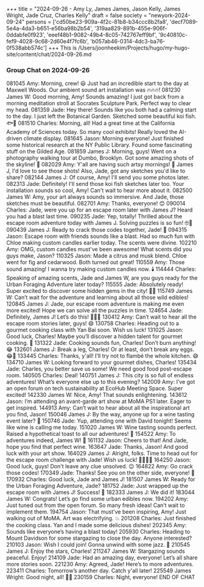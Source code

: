 +++
title = "2024-09-26 - Amy Ly, James James, Jason Kelly, James Wright, Jade Cruz, Charles Kelly"
draft = false
society = "newyork-2024-09-24"
persons = ['cd50be23-909a-4f2c-81b8-b34ccc8b2fa8', 'decf7089-5e4a-4da3-b651-e56ba98b2b54', '319aa829-891b-455e-906f-0ddabfe0f923', 'eeef48b1-9082-49b4-8c05-742767eff9bf', '9c40810c-fef9-4028-9c68-2d60e4f7fc6b', 'b057ab46-0314-4dc3-ba76-0f538abb574c']
+++
This is /Users/joonheekim/Projects/hugo/my-hugo-site/content/chat/2024-09-26.md
### Group Chat on 2024-09-26 ###
081045 Amy: Morning, crew! 😃 Just had an incredible start to the day at Maxwell Woods. Our ambient sound art installation was 🔥🔥🔥! 
081230 James W: Good morning, Amy! Sounds amazing! I just got back from a morning meditation stroll at Socrates Sculpture Park. Perfect way to clear my head. 
081359 Jade: Hey there! Sounds like you both had a calming start to the day. I just left the Botanical Garden. Sketched some beautiful koi fish. 🐟🎨
081510 Charles: Morning, all! Had a great time at the California Academy of Sciences today. So many cool exhibits! Really loved the AI-driven climate display.
081645 Jason: Morning everyone! Just finished some historical research at the NY Public Library. Found some fascinating stuff on the Gilded Age.
081859 James J: Morning, guys! Went on a photography walking tour at Dumbo, Brooklyn. Got some amazing shots of the skyline! 📸
082029 Amy: Y'all are having such artsy mornings! 🌸 James J, I'd love to see those shots! Also, Jade, got any sketches you'd like to share? 
082144 James J: Of course, Amy! I'll send you some photos later. 
082313 Jade: Definitely! I'll send those koi fish sketches later too. Your installation sounds so cool, Amy! Can't wait to hear more about it. 
082500 James W: Amy, your art always sounds so immersive. And Jade, those sketches must be beautiful. 
082701 Amy: Thanks, everyone! 😊
090014 Charles: Jade, were you up for an escape room later with James J? Heard you had a blast last time.
090235 Jade: Yep, totally! Thrilled about the escape room adventure today with James J. Solving puzzles is so fun! 🤓🔐
090439 James J: Ready to crack those codes together, Jade! 💪
094315 Jason: Escape room with friends sounds like a blast. Had so much fun with Chloe making custom candles earlier today. The scents were divine.
102210 Amy: OMG, custom candles must've been awesome! What scents did you guys make, Jason?
110325 Jason: Made a citrus and musk blend. Chloe went for fig and cedarwood. Both turned out great!
110559 Amy: Those sound amazing! I wanna try making custom candles now. 🕯️
114444 Charles: Speaking of amazing scents, Jade and James W, are you guys ready for the Urban Foraging Adventure later today?
115555 Jade: Absolutely ready! Super excited to discover some hidden gems in the city! 🌿🍃
115749 James W: Can’t wait for the adventure and learning about all those wild edibles! 
120845 James J: Jade, our escape room adventure is making me even more excited! Hope we can solve all the puzzles in time.
124654 Jade: Definitely, James J! Let’s do this! 🕵️‍♀️🔎
130412 Amy: Can’t wait to hear all the escape room stories later, guys! 😄
130758 Charles: Heading out to a gourmet cooking class with Yan Bai soon. Wish us luck!
131025 Jason: Good luck, Charles! Maybe you’ll discover a hidden talent for gourmet cooking. 🍲
131322 Jade: Cooking sounds fun, Charles! Don’t burn anything! 😂
132601 James J: Break a leg, Charles! Or at least, don’t break any eggs. 😂🍳
133445 Charles: Thanks, y'all! I'll try not to flambé the whole kitchen. 😅
134710 James W: Looking forward to your gourmet dishes, Charles!
135434 Jade: Charles, you better save us some! We need good food post-escape room.
140505 Charles: Deal! 
140751 James J: This city is so full of endless adventures! What’s everyone else up to this evening?
142009 Amy: I’ve got an open forum on tech sustainability at EcoHub Meeting Space. Super excited!
142330 James W: Nice, Amy! That sounds enlightening.
143612 Jason: I’m attending an avant-garde art show at MoMA PS1 later. Eager to get inspired.
144913 Amy: Can’t wait to hear about all the inspirational art you find, Jason!
150046 James J: By the way, anyone up for a wine tasting event later? 🍷
150746 Jade: Yup, attending one with David tonight! Seems like wine is calling me today. 
151020 James W: Wine tasting sounds perfect. Raised a hypothetical toast to all our adventures! 🥂
154522 Amy: To adventures indeed, James W! 🙌
161132 Jason: Cheers to that! And Jade, hope you find that perfect wine.
163647 Jade: Thanks, Jason! And good luck with your art show.
164029 James J: Alright, folks. Time to head out for the escape room challenge with Jade! Wish us luck! 🕵️‍♂️🕵️‍♀️
164250 Jason: Good luck, guys! Don't leave any clue unsolved. 😉
164822 Amy: Go crack those codes! 
170349 Jade: Thanks! See you on the other side, everyone! 💪
170932 Charles: Good luck, Jade and James J!
181507 James W: Ready for the Urban Foraging Adventure, Jade?
181752 Jade: Just wrapped up the escape room with James J! Success! 🎉
182333 James J: We did it! 
183044 James W: Congrats! Let’s go find some urban edibles now.
194202 Amy: Just tuned out from the open forum. So many fresh ideas! Can’t wait to implement them.
194754 Jason: That must've been inspiring, Amy! Just walking out of MoMA. Art was electrifying. 💥
201208 Charles: Just finished the cooking class. Yan and I made some delicious dishes! 
202345 Amy: Sounds like everyone’s having a blast today! 
205930 Charles: Heading to Mount Davidson for some stargazing to close the day. Anyone interested?
210103 Jason: Wish I could join! Gonna unwind with some jazz. 🎷
210545 James J: Enjoy the stars, Charles! 
211247 James W: Stargazing sounds peaceful. Enjoy!
214109 Jade: Had an amazing day, everyone! Let’s all share more stories soon.
221230 Amy: Agreed, Jade! Here’s to more adventures.
223411 Charles: Tomorrow’s another day. Catch y'all later!
225549 James Wright: Good night, all! 🌌🛌
230159 Charles: Night, everyone!
END OF CHAT
